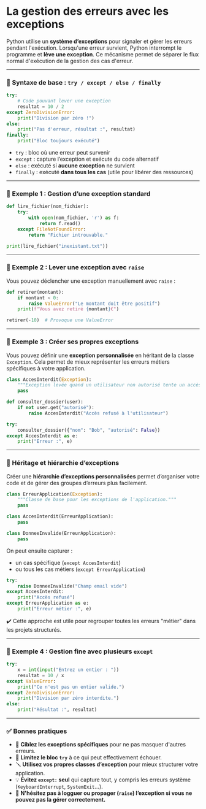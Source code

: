 # La gestion des erreurs avec les exceptions

Python utilise un **système d’exceptions** pour signaler et gérer les erreurs pendant l'exécution. Lorsqu'une erreur survient, Python interrompt le programme et **lève une exception**. Ce mécanisme permet de séparer le flux normal d'exécution de la gestion des cas d'erreur.

---

### 🔹 Syntaxe de base : `try / except / else / finally`

```python
try:
    # Code pouvant lever une exception
    resultat = 10 / 2
except ZeroDivisionError:
    print("Division par zéro !")
else:
    print("Pas d'erreur, résultat :", resultat)
finally:
    print("Bloc toujours exécuté")
```

- `try` : bloc où une erreur peut survenir
- `except` : capture l’exception et exécute du code alternatif
- `else` : exécuté si **aucune exception** ne survient
- `finally` : exécuté **dans tous les cas** (utile pour libérer des ressources)

---

### 🔹 Exemple 1 : Gestion d’une exception standard

```python
def lire_fichier(nom_fichier):
    try:
        with open(nom_fichier, 'r') as f:
            return f.read()
    except FileNotFoundError:
        return "Fichier introuvable."

print(lire_fichier("inexistant.txt"))
```

---

### 🔹 Exemple 2 : Lever une exception avec `raise`

Vous pouvez déclencher une exception manuellement avec `raise` :

```python
def retirer(montant):
    if montant < 0:
        raise ValueError("Le montant doit être positif")
    print(f"Vous avez retiré {montant}€")

retirer(-10)  # Provoque une ValueError
```

---

### 🔹 Exemple 3 : Créer ses propres exceptions

Vous pouvez définir une **exception personnalisée** en héritant de la classe `Exception`. Cela permet de mieux représenter les erreurs métiers spécifiques à votre application.

```python
class AccesInterdit(Exception):
    """Exception levée quand un utilisateur non autorisé tente un accès."""
    pass

def consulter_dossier(user):
    if not user.get("autorisé"):
        raise AccesInterdit("Accès refusé à l'utilisateur")

try:
    consulter_dossier({"nom": "Bob", "autorisé": False})
except AccesInterdit as e:
    print("Erreur :", e)
```

---

### 🔸 Héritage et hiérarchie d’exceptions

Créer une **hiérarchie d’exceptions personnalisées** permet d’organiser votre code et de gérer des groupes d’erreurs plus facilement.

```python
class ErreurApplication(Exception):
    """Classe de base pour les exceptions de l'application."""
    pass

class AccesInterdit(ErreurApplication):
    pass

class DonneeInvalide(ErreurApplication):
    pass
```

On peut ensuite capturer :

- un cas spécifique (`except AccesInterdit`)
- ou tous les cas métiers (`except ErreurApplication`)

```python
try:
    raise DonneeInvalide("Champ email vide")
except AccesInterdit:
    print("Accès refusé")
except ErreurApplication as e:
    print("Erreur métier :", e)
```

✔️ Cette approche est utile pour regrouper toutes les erreurs "métier" dans les projets structurés.

---

### 🔹 Exemple 4 : Gestion fine avec plusieurs `except`

```python
try:
    x = int(input("Entrez un entier : "))
    resultat = 10 / x
except ValueError:
    print("Ce n'est pas un entier valide.")
except ZeroDivisionError:
    print("Division par zéro interdite.")
else:
    print("Résultat :", resultat)
```

---

### ✅ Bonnes pratiques

- 🎯 **Ciblez les exceptions spécifiques** pour ne pas masquer d'autres erreurs.
- 🧼 **Limitez le bloc `try`** à ce qui peut effectivement échouer.
- 🪛 **Utilisez vos propres classes d’exception** pour mieux structurer votre application.
- 💡 **Évitez `except:` seul** qui capture tout, y compris les erreurs système (`KeyboardInterrupt`, `SystemExit`...).
- 🧪 **N'hésitez pas à logguer ou propager (`raise`) l’exception si vous ne pouvez pas la gérer correctement.**
